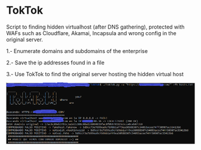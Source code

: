 # TokTok
Script to finding hidden virtualhost (after DNS gathering), protected with WAFs such as Cloudflare, Akamai, Incapsula and wrong config in the original server.

1.- Enumerate domains and subdomains of the enterprise

2.- Save the ip addresses found in a file

3.- Use TokTok to find the original server hosting the hidden virtual host

![Screenshot](toktok.png) 
